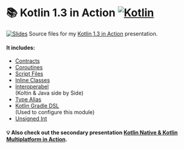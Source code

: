 # 📚 Kotlin 1.3 in Action [![Kotlin](https://img.shields.io/badge/Kotlin-1.3.40-blue.svg?style=flat&logo=kotlin&logoColor=white)](http://kotlinlang.org)

[![Slides](https://img.shields.io/badge/Slides-E0667C.svg?style=flat&logo=slides&logoColor=white)](https://slides.com/tobsefritz) Source files for my [Kotlin 1.3 in Action](https://slides.com/tobsefritz/kotlin-in-action/) presentation.

#### It includes:
 * [Contracts](/kotlin_presentation/src/main/kotlin/de/tfr/slides/contracts/Contracts.kt)
 * [Coroutines](/kotlin_presentation/src/main/kotlin/de/tfr/slides/coroutines)
 * [Script Files](/kotlin_presentation/src/main/kotlin/de/tfr/slides/scriptfiles)
 * [Inline Classes](/kotlin_presentation/src/main/kotlin/de/tfr/slides/scriptfiles)
 * [Interoperabel](/kotlin_presentation/src/main/kotlin/de/tfr/slides/scriptfiles)  
   (Koltin & Java side by Side)
 * [Type Alias](/kotlin_presentation/src/main/kotlin/de/tfr/slides/typealias)
 * [Kotlin Gradle DSL](/kotlin_presentation/build.gradle.kts)  
   (Used to configure this module)
 * [Unsigned Int](/kotlin_presentation/src/main/kotlin/de/tfr/slides/scriptfiles)
 
 #### 💡 Also check out the secondary presentation [Kotlin Native & Kotlin Multiplatform in Action](https://slides.com/tobsefritz/kotlin-native-multiplatform/).  